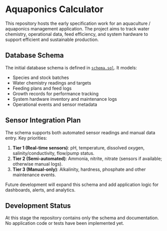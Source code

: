 # Aquaponics Calculator

This repository hosts the early specification work for an aquaculture / aquaponics management application. The project aims to track water chemistry, operational data, feed efficiency, and system hardware to support efficient and sustainable production.

## Database Schema

The initial database schema is defined in [`schema.sql`](schema.sql). It models:

- Species and stock batches
- Water chemistry readings and targets
- Feeding plans and feed logs
- Growth records for performance tracking
- System hardware inventory and maintenance logs
- Operational events and sensor metadata

## Sensor Integration Plan

The schema supports both automated sensor readings and manual data entry. Key priorities:

1. **Tier 1 (Real-time sensors)**: pH, temperature, dissolved oxygen, salinity/conductivity, flow/pump status.
2. **Tier 2 (Semi-automated)**: Ammonia, nitrite, nitrate (sensors if available; otherwise manual logs).
3. **Tier 3 (Manual-only)**: Alkalinity, hardness, phosphate and other maintenance events.

Future development will expand this schema and add application logic for dashboards, alerts, and analytics.

## Development Status

At this stage the repository contains only the schema and documentation. No application code or tests have been implemented yet.
